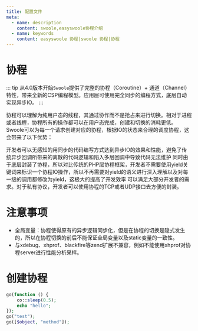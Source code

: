 ```yaml
---
title: 配置文件
meta:
  - name: description
    content: swoole,easyswoole协程介绍
  - name: keywords
    content: easyswoole 协程|swoole 协程|协程
---
```


# 协程

::: tip
从4.0版本开始`Swoole`提供了完整的协程（Coroutine）+ 通道（Channel）特性，带来全新的CSP编程模型。应用层可使用完全同步的编程方式，底层自动实现异步IO。
:::

协程可以理解为纯用户态的线程，其通过协作而不是抢占来进行切换。相对于进程或者线程，协程所有的操作都可以在用户态完成，创建和切换的消耗更低。Swoole可以为每一个请求创建对应的协程，根据IO的状态来合理的调度协程，这会带来了以下优势：

开发者可以无感知的用同步的代码编写方式达到异步IO的效果和性能，避免了传统异步回调所带来的离散的代码逻辑和陷入多层回调中导致代码无法维护
同时由于底层封装了协程，所以对比传统的PHP层协程框架，开发者不需要使用yield关键词来标识一个协程IO操作，所以不再需要对yield的语义进行深入理解以及对每一级的调用都修改为yield，这极大的提高了开发效率
可以满足大部分开发者的需求。对于私有协议，开发者可以使用协程的TCP或者UDP接口去方便的封装。


# 注意事项

- 全局变量：协程使得原有的异步逻辑同步化，但是在协程的切换是隐式发生的，所以在协程切换的前后不能保证全局变量以及static变量的一致性。
- 与xdebug、xhprof、blackfire等zend扩展不兼容，例如不能使用xhprof对协程server进行性能分析采样。


# 创建协程

```php
go(function () {
    co::sleep(0.5);
    echo "hello";
});
go("test");
go([$object, "method"]);
```